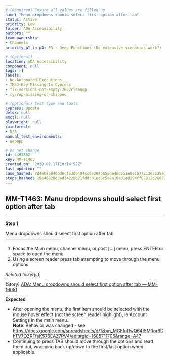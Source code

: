 ```yaml
---
# (Required) Ensure all values are filled up
name: "Menu dropdowns should select first option after tab"
status: Active
priority: Low
folder: ADA Accessibility
authors: ""
team_ownership: 
- Channels
priority_p1_to_p4: P3 - Deep Functions (Do extensive scenarios work?)

# (Optional)
location: ADA Accessibility
component: null
tags: []
labels: 
- No-Automated-Executions
- TM4J-Key-Missing-In-Cypress
- fix-versions-not-empty-2022cleanup
- cy-rep-missing-or-skipped

# (Optional) Test type and tools
cypress: Update
detox: null
mmctl: null
playwright: null
rainforest: 
- N/A
manual_test_environments: 
- Webapp

# Do not change
id: 4403852
key: MM-T1463
created_on: "2020-02-17T18:14:52Z"
last_updated: ""
case_hashed: 8d4eb85e46bd6cf530b404cc6e394b656de46b551e0ecb7721365325e1dee41adf75fe925a876778884a1ad7a1b86664
steps_hashed: 19e46028d3ad34228b21fddc91ec0c5a8a10a31a8294ff82812d2e07208fa287e8d3d2c95b360e5c0cb7363a802485c5
---
```


<!-- (Auto-generated) Based on frontmatter's "key" and "name" -->

## MM-T1463: Menu dropdowns should select first option after tab

---

**Step 1**

Menu dropdowns should select first option after tab\
–––––––––––––––––––––––––

1. Focus the Main menu, channel menu, or post \[...] menu, press ENTER or space to open the menu
2. Using a screen reader press tab attempting to move through the menu options

_Related ticket(s):_

(Story) [ADA: Menu dropdowns should select first option after tab — MM-16051](https://mattermost.atlassian.net/browse/MM-16051)

**Expected**

- After opening the menu, the first item should be selected with the mouse hover effect (not the screen reader highlight), ie Account Settings in the main menu.
  \
  **Note**: Behavior was changed - see <https://docs.google.com/spreadsheets/d/1zbm_MCFfnRwQ64t5MRor9DhTV7QZRFfeK576EAZ7PV4/edit#gid=1685711705&range=A47>
- Continuing to press TAB should move through the options and read them out, wrapping back up/down to the first/last option when applicable.
